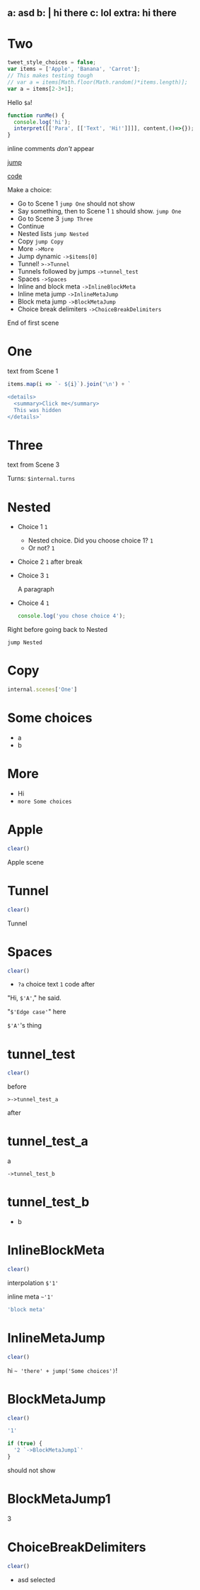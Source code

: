 a: asd
b: |
  hi
  there
c: lol
extra: hi there
---

# Two

```js
tweet_style_choices = false;
var items = ['Apple', 'Banana', 'Carrot'];
// This makes testing tough
// var a = items[Math.floor(Math.random()*items.length)];
var a = items[2-3+1];
```

Hello `$a`!

```js
function runMe() {
  console.log('hi');
  interpret([['Para', [['Text', 'Hi!']]]], content,()=>{});
}
```

<!-- block comments don't appear -->

inline comments <i>don't</i> appear <!-- comment -->

[jump](#One)

[code](!runMe)

Make a choice:

- Go to Scene 1 `jump One` should not show
- Say something, then to Scene 1 `1` should show. `jump One`
- Go to Scene 3 `jump Three`
- Continue
- Nested lists `jump Nested`
- Copy `jump Copy`
- More `->More`
- Jump dynamic `->$items[0]`
- Tunnel! `>->Tunnel`
- Tunnels followed by jumps `->tunnel_test`
- Spaces `->Spaces`
- Inline and block meta `->InlineBlockMeta`
- Inline meta jump `->InlineMetaJump`
- Block meta jump `->BlockMetaJump`
- Choice break delimiters `->ChoiceBreakDelimiters`

End of first scene

# One

text from Scene 1

```js meta
items.map(i => `- ${i}`).join('\n') + `

<details>
  <summary>Click me</summary>
  This was hidden
</details>`
```

# Three

text from Scene 3

Turns: `$internal.turns`

# Nested

- Choice 1 `1`
    - Nested choice. Did you choose choice 1? `1`
    - Or not? `1`
- Choice 2 `1` after
    break
- Choice 3 `1`

    A paragraph
- Choice 4 `1`

    ```js
    console.log('you chose choice 4');
    ```

Right before going back to Nested

`jump Nested`

# Copy

```js ~
internal.scenes['One']
```

# Some choices

- a
- b

# More

- Hi
- `more Some choices`

# Apple

```js
clear()
```

Apple scene

# Tunnel

```js
clear()
```

Tunnel

# Spaces

```js
clear()
```

- `?a` choice text `1` code after

"Hi, `$'A'`," he said.

"`$'Edge case'`" here

`$'A'`'s thing

# tunnel_test

```js
clear()
```

before

`>->tunnel_test_a`

after

# tunnel_test_a

a

`->tunnel_test_b`

# tunnel_test_b

- b

# InlineBlockMeta

```js
clear()
```

interpolation `$'1'`

inline meta `~'1'`

```js ~
'block meta'
```

# InlineMetaJump

```js
clear()
```

hi `~ 'there' + jump('Some choices')`!

<!-- edge case: instructions before the jump disappear -->

# BlockMetaJump

```js
clear()
```

```js ~
'1'
```

```js ~
if (true) {
  '2 `->BlockMetaJump1`'
}
```

should not show

# BlockMetaJump1

3

# ChoiceBreakDelimiters

```js
clear()
```

- asd
    selected